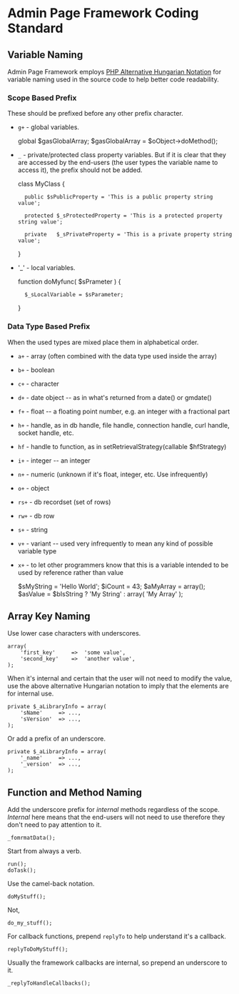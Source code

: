# Admin Page Framework Coding Standard #

## Variable Naming ##

Admin Page Framework employs [PHP Alternative Hungarian Notation](http://en.wikibooks.org/wiki/PHP_Programming/Alternative_Hungarian_Notation) for variable naming used in the source code to help better code readability.

### Scope Based Prefix ###

These should be prefixed before any other prefix character.

- `g+` - global variables.

	global $gasGlobalArray;
	$gasGlobalArray = $oObject->doMethod();

- `_` - private/protected class property variables. But if it is clear that they are accessed by the end-users (the user types the variable name to access it), the prefix should not be added.
	
	class MyClass {
	
		public $sPublicProperty = 'This is a public property string value';
		
		protected $_sProtectedProperty = 'This is a protected property string value';
		
		private	  $_sPrivateProperty = 'This is a private property string value';
			
	}

- '_' - local variables.

	function doMyfunc( $sPrameter ) {
		
		$_sLocalVariable = $sParameter;
	
	}

### Data Type Based Prefix ###

When the used types are mixed place them in alphabetical order.

- `a+` - array (often combined with the data type used inside the array)
- `b+` - boolean
- `c+` - character
- `d+` - date object -- as in what's returned from a date() or gmdate()
- `f+` - float -- a floating point number, e.g. an integer with a fractional part
- `h+` - handle, as in db handle, file handle, connection handle, curl handle, socket handle, etc.
- `hf` - handle to function, as in setRetrievalStrategy(callable $hfStrategy)
- `i+` - integer -- an integer
- `n+` - numeric (unknown if it's float, integer, etc. Use infrequently)
- `o+` - object
- `rs+` - db recordset (set of rows)
- `rw+` - db row
- `s+` - string
- `v+` - variant -- used very infrequently to mean any kind of possible variable type
- `x+` - to let other programmers know that this is a variable intended to be used by reference rather than value

	$sMyString = 'Hello World';
	$iCount = 43;
	$aMyArray = array();
	$asValue = $bIsString ? 'My String' : array( 'My Array' );
	

## Array Key Naming ##

Use lower case characters with underscores. 

	array(
		'first_key'		=>	'some value',
		'second_key'	=>	'another value',
	);

When it's internal and certain that the user will not need to modify the value, use the above alternative Hungarian notation to imply that the elements are for internal use.

	private $_aLibraryInfo = array(
		'sName'		=> ...,
		'sVersion'	=> ...,
	);

Or add a prefix	of an underscore.

	private $_aLibraryInfo = array(
		'_name'		=> ...,
		'_version'	=> ...,
	);
	
## Function and Method Naming ##

Add the underscore prefix for _internal_ methods regardless of the scope. *Internal* here means that the end-users will not need to use therefore they don't need to pay attention to it.

	_fomrmatData();

Start from always a verb. 

	run();
	doTask();
	
Use the camel-back notation.

	doMyStuff();
	
Not, 
	
	do_my_stuff();
	
For callback functions, prepend `replyTo` to help understand it's a callback. 

	replyToDoMyStuff();
	
Usually the framework callbacks are internal, so prepend an underscore to it.

	_replyToHandleCallbacks();
	
